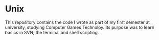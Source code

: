 # Unix

This repository contains the code I wrote as part of my first semester at university, studying Computer Games Technoloy. Its purpose was to learn basics in SVN, the terminal and shell scripting.
